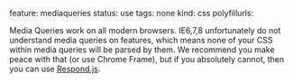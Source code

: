 feature: mediaqueries
status: use
tags: none
kind: css
polyfillurls:

Media Queries work on all modern browsers. IE6,7,8 unfortunately do not understand media queries on features, which means none of your CSS within media queries will be parsed by them. We recommend you make peace with that (or use Chrome Frame), but if you absolutely cannot, then you can use [Respond.js](https://github.com/scottjehl/Respond).
